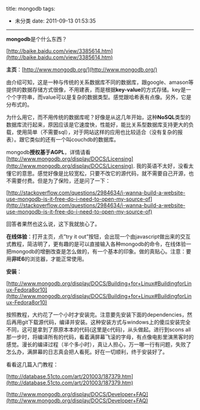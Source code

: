 title: mongodb
tags:
  - 未分类
date: 2011-09-13 01:53:35
---

**mongodb**是个什么东西？

[http://baike.baidu.com/view/3385614.htm](http://baike.baidu.com/view/3385614.htm)

**主页**：[http://www.mongodb.org/](http://www.mongodb.org/)

由介绍可知，这是一种与传统的关系数据库不同的数据库，跟google、amason等提供的数据存储方式很像，不用建表，而是根据**key-value**的方式存储。key是一个个字符串，而value可以是复杂的数据类型。感觉跟哈希表有点像。另外，它是分布式的。<span id="more-103"></span>

为什么用它，而不用传统的数据库呢？好像是从这几年开始，这种**NoSQL**类型的数据库流行起来，原因应该是它速度快，性能好，能比关系型数据库支持更大的负载，使用简单（不需要sql），对于网站这样的应用也比较适合（没有复杂的报表）。跟它类似的还有一个叫couchdb的数据库。

mongodb**授权基于AGPL**，详情请看[http://www.mongodb.org/display/DOCS/Licensing](http://www.mongodb.org/display/DOCS/Licensing). 我的英语不太好，没看太懂它的意思。感觉好像是比较宽松，只要不改它的源代码，就不需要自己开源，也不需要付费。但是为了保险，还是问了一下：

[http://stackoverflow.com/questions/2984634/i-wanna-build-a-website-use-mongodb-is-it-free-do-i-need-to-open-my-source-of](http://stackoverflow.com/questions/2984634/i-wanna-build-a-website-use-mongodb-is-it-free-do-i-need-to-open-my-source-of)

回答者果然也这么说，这下我就放心了。

**在线体验**：打开主页，点&#8221;try it out&#8221;按钮，会出现一个由javascript做出来的交互式教程，简洁明了，更有趣的是可以直接输入各种mongodb的命令，在线体验一把mongodb的增删改查是怎么做的，有一个基本的印象。做的真贴心。注意：要用**非IE6**的浏览器，才能正常使用。

**安装**：

[http://www.mongodb.org/display/DOCS/Building+for+Linux#BuildingforLinux-Fedora8or10](http://www.mongodb.org/display/DOCS/Building+for+Linux#BuildingforLinux-Fedora8or10)

按照教程，大约花了一个小时才安装完。注意要先安装下面的dependencies，然后再用git下载源代码，编译并安装。这种安装方式与windows上的傻瓜安装完全不同，这可是拿到了原原本本的代码(这里是c代码)，从头做起。进行到scons all那一步时，将编译所有的代码，看着满屏幕飞滚的字母，有点像电影里演黑客时的感觉。漫长的编译过程（半个多小时），真让人担心，万一哪一行有问题，失败了怎么办，满屏幕的日志真会把人看死。好在一切顺利，终于安装好了。

看看这几篇入门教程：

[http://database.51cto.com/art/201003/187379.htm](http://database.51cto.com/art/201003/187379.htm)

[http://www.mongodb.org/display/DOCS/Developer+FAQ](http://www.mongodb.org/display/DOCS/Developer+FAQ)